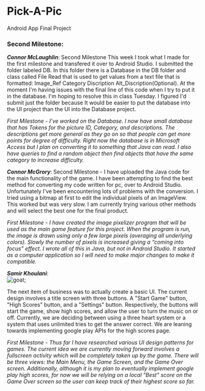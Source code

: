 # Pick-A-Pic
Android App Final Project
### Second Milestone:


***Connor McLaughlin***: Second Milestone This week I took what I made for the first milestone and transfered it over to Android Studio. I submitted the folder labeled DB. In this folder there is a Database in the DB folder and class called File Read that is used to get values from a text file that is formatted: Image_Ref Category Discription Alt_Discription(Optional). At the moment I'm having issues with the final line of this code when I try to put it in the database. I'm hoping to resolve this in class Tuesday. I figured I'd submit just the folder because It would be easier to put the database into the UI project than the UI into the Database project.

*First Milestone - I’ve worked on the Database. I now have small database that has Tokens for the picture ID, Category, and descriptions. The descriptions get more general as they go on so that people can get more points for degree of difficulty. Right now the database is in Microsoft Access but I plan on converting it to something that Java can read. I also have queries to find a random object then find objects that have the same category to increase difficulty.*

***Connor McGrory***: Second Milestone - I have uploaded the Java code for the main functionality of the game.  I have been attempting to find the best method for converting my code written for pc, over to Android Studio.  Unfortunately I've been encountering lots of problems with the conversion.  I tried using a bitmap at first to edit the individual pixels of an ImageView.  This worked but was very slow.  I am currently trying various other methods and will select the best one for the final product.


*First Milestone - I have created the image pixelizer program that will be used as the main game feature for this project.  When the program is run, the image is drawn using only a few large pixels (averaging all underlying colors).  Slowly the number of pixels is increased giving a “coming into focus” effect.  I wrote all of this in Java, but not in Android Studio.  It started as a computer application so I will need to make major changes to make it compatible.*

***Samir Khoulani***:  
![goat](https://github.com/uml-app1-2016/Pick-A-Pic/blob/Second-Milestone/mainMenu.png);

The next item of business was to actually create a basic UI. The current design involves a title screen with three buttons. A "Start Game" button, "High Scores" button, and a "Settings" button. Respectively, the buttons will start the game, show high scores, and allow the user to turn the music on or off. Currently, we are deciding between using a three heart system or a system that uses unlimited tries to get the answer correct. We are leaning towards implementing google play APIs for the high scores page.

*First Milestone - Thus far I have researched various UI design patterns for games. The current idea we are currently moving forward involves a fullscreen activity which will be completely taken up by the game. There will be three views: the Main Menu, the Game Screen, and the Game Over screen. Additionally, although it is my plan to eventually implement google play high scores, for now we will be relying on a local "Best" score on the Game Over screen so the user can keep track of their highest score so far.*

